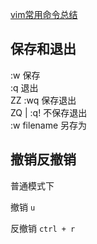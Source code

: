 
[vim常用命令总结](https://www.cnblogs.com/yangjig/p/6014198.html)


## 保存和退出

:w 保存  
:q 退出  
ZZ :wq 保存退出  
ZQ | :q! 不保存退出  
:w filename 另存为

## 撤销反撤销
普通模式下

撤销 `u`

反撤销 `ctrl + r`
